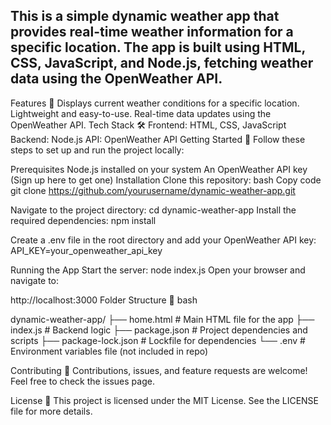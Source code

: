  ## This is a simple dynamic weather app that provides real-time weather information for a specific location. The app is built using HTML, CSS, JavaScript, and Node.js, fetching weather data using the OpenWeather API.

Features 🚀
Displays current weather conditions for a specific location.
Lightweight and easy-to-use.
Real-time data updates using the OpenWeather API.
Tech Stack 🛠️
Frontend: HTML, CSS, JavaScript
Backend: Node.js
API: OpenWeather API
Getting Started 🎉
Follow these steps to set up and run the project locally: 

Prerequisites
Node.js installed on your system
An OpenWeather API key (Sign up here to get one)
Installation
Clone this repository:
bash
Copy code
git clone https://github.com/yourusername/dynamic-weather-app.git

Navigate to the project directory:
cd dynamic-weather-app
Install the required dependencies:
npm install

Create a .env file in the root directory and add your OpenWeather API key:
API_KEY=your_openweather_api_key

Running the App
Start the server:
node index.js
Open your browser and navigate to:

http://localhost:3000
Folder Structure 📂
bash

dynamic-weather-app/
├── home.html           # Main HTML file for the app
├── index.js            # Backend logic
├── package.json        # Project dependencies and scripts
├── package-lock.json   # Lockfile for dependencies
└── .env                # Environment variables file (not included in repo)

Contributing 🤝
Contributions, issues, and feature requests are welcome! Feel free to check the issues page.

License 📄
This project is licensed under the MIT License. See the LICENSE file for more details.

